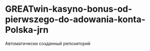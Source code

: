 # GREATwin-kasyno-bonus-od-pierwszego-do-adowania-konta-Polska-jrn
Автоматически созданный репозиторий
